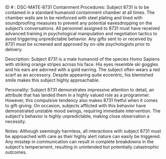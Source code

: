 ID # : DSC-MATE-8731
Containment Procedures:
Subject 8731 is to be contained in a standard humanoid containment chamber at all times. The chamber walls are to be reinforced with steel plating and lined with soundproofing measures to prevent any potential eavesdropping on the subject’s conversations. All personnel assigned to 8731 must have received advanced training in psychological manipulation and negotiation tactics to avoid triggering unpredictable behavior. Any gifts sent to or received by 8731 must be screened and approved by on-site psychologists prior to delivery. 

Description:
Subject 8731 is a male humanoid of the species Homo Sapiens with striking orange stripes across his face.  His eyes resemble ski goggles and his ears are adorned with a gold earring. The subject often wears a red scarf as an accessory. Despite appearing quite eccentric, his blemished smile makes this subject highly approachable. 

Personality: 
Subject 8731 demonstrates impressive attention to detail, an attribute that has landed them in a highly valued role as a programmer. However, this compulsive tendency also makes 8731 fretful when it comes to gift-giving. On occasion, subjects afflicted with this behavior have demonstrated unstable mood swings, requiring immediate intervention. The subject's behavior is highly unpredictable, making close observation a necessity. 

Notes: 
Although seemingly harmless, all interactions with subject 8731 must be approached with care as their highly alert nature can easily be triggered. Any misstep in communication can result in complete breakdowns in the subject's temperament, resulting in unintended but potentially catastrophic outcomes.